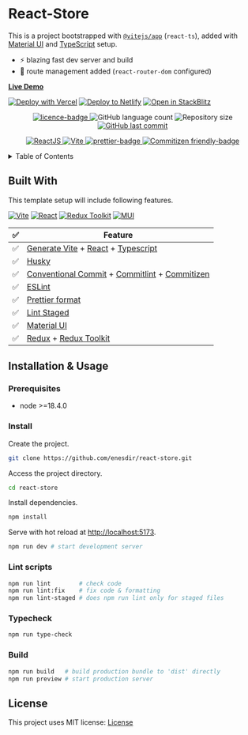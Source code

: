 # React-Store

This is a project bootstrapped with [`@vitejs/app`](https://vitejs.dev/guide/#scaffolding-your-first-vite-project) (`react-ts`), added with [Material UI][MUI-url] and [TypeScript][TS-url] setup.

- ⚡ blazing fast dev server and build
- 🔗 route management added (`react-router-dom` configured)

[**Live Demo**][Live-url]

[![Deploy with Vercel](https://vercel.com/button)](https://vercel.com/import/git?s=https://github.com/enesdir/vite-react-tailwind-starter) [![Deploy to Netlify](https://www.netlify.com/img/deploy/button.svg)](https://app.netlify.com/start/deploy?repository=https://github.com/enesdir/vite-react-tailwind-starter) [![Open in StackBlitz](https://developer.stackblitz.com/img/open_in_stackblitz.svg)](https://stackblitz.com/github/enesdir/react-store)

<p align="center">
  <a href="https://github.com/enesdir/react-store/blob/master/LICENSE.md">
    <img alt="licence-badge" src="https://img.shields.io/badge/license-MIT-brightgreen?color=blue" />
  </a>
  <img alt="GitHub language count" src="https://img.shields.io/github/languages/count/enesdir/react-store"/>
  <img alt="Repository size" src="https://img.shields.io/github/repo-size/enesdir/react-store"/>
  <a href="https://github.com/enesdir/react-store/commits/master">
    <img alt="GitHub last commit" src="https://img.shields.io/github/last-commit/enesdir/react-store?color=blue"/>
  </a>
</p>

<p align="center">
  <a target="_blank" href="https://reactjs.org/">
    <img alt="ReactJS" src="https://img.shields.io/static/v1?color=blue&label=React&message=JS&?style=plastic&logo=React">
  </a>
  <a target="_blank" href="https://vitejs.dev/">
    <img alt="Vite" src="https://img.shields.io/static/v1?color=blue&label=Vite&message=JS&?style=plastic&logo=Vite">
  </a>
  <a target="_blank" href="https://prettier.io/">
    <img alt="prettier-badge" src="https://img.shields.io/badge/code_style-prettier-ff69b4.svg?style=flat-square" />
  </a>
    <a target="_blank" href="http://commitizen.github.io/cz-cli/">
    <img alt="Commitizen friendly-badge" src="https://img.shields.io/badge/commitizen-friendly-brightgreen.svg?style=flat-square" />
  </a>
</p>

<details>
<summary>Table of Contents</summary>

- [React-Store](#react-store)
  - [Built With](#built-with)
  - [Installation \& Usage](#installation--usage)
    - [Prerequisites](#prerequisites)
    - [Install](#install)
    - [Lint scripts](#lint-scripts)
    - [Typecheck](#typecheck)
    - [Build](#build)
  - [License](#license)

</details>

## Built With

This template setup will include following features.

[![Vite][Vite]][Vite-url] [![React][React.js]][React-url] [![Redux Toolkit][RTK]][Rtk-url] [![MUI][MUI]][MUI-url]

| ✅  | Feature                                                                                                                                                                           |
| --- | --------------------------------------------------------------------------------------------------------------------------------------------------------------------------------- |
| ✅  | [Generate Vite][Vite-url] + [React][React-url] + [Typescript][TS-url]                                                                                                             |
| ✅  | [Husky](https://typicode.github.io/husky/)                                                                                                                                        |
| ✅  | [Conventional Commit](https://www.conventionalcommits.org/en/v1.0.0/) + [Commitlint](https://commitlint.js.org/#/) + [Commitizen](https://commitizen-tools.github.io/commitizen/) |
| ✅  | [ESLint](https://eslint.org/)                                                                                                                                                     |
| ✅  | [Prettier format](https://prettier.io/)                                                                                                                                           |
| ✅  | [Lint Staged](https://github.com/okonet/lint-staged#readme)                                                                                                                       |
| ✅  | [Material UI](https://mui.com/)                                                                                                                                                   |
| ✅  | [Redux](https://redux.js.org/) + [Redux Toolkit][Rtk-url]                                                                                                                         |

## Installation & Usage

### Prerequisites

- node >=18.4.0

### Install

Create the project.

```bash
git clone https://github.com/enesdir/react-store.git
```

Access the project directory.

```bash
cd react-store
```

Install dependencies.

```bash
npm install
```

Serve with hot reload at <http://localhost:5173>.

```bash
npm run dev # start development server
```

### Lint scripts

```bash
npm run lint        # check code
npm run lint:fix    # fix code & formatting
npm run lint-staged # does npm run lint only for staged files
```

### Typecheck

```bash
npm run type-check
```

### Build

```bash
npm run build   # build production bundle to 'dist' directly
npm run preview # start production server
```

## License

This project uses MIT license: [License](https://github.com/enesdir/react-store/blob/master/LICENSE.md)

<!-- MARKDOWN LINKS & IMAGES -->

[Vite]: https://img.shields.io/badge/vite-646CFF?style=for-the-badge&logo=vite&logoColor=white
[Vite-url]: https://vitejs.dev/
[React.js]: https://img.shields.io/badge/React-20232A?style=for-the-badge&logo=react&logoColor=61DAFB
[React-url]: https://reactjs.org/
[RTK]: https://img.shields.io/badge/redux-764ABC?style=for-the-badge&logo=redux&logoColor=white
[RTK-url]: https://redux-toolkit.js.org/
[MUI]: https://img.shields.io/badge/MUI-007FFF?style=for-the-badge&logo=mui&logoColor=white
[MUI-url]: https://mui.com/
[TS-url]: (https://www.typescriptlang.org/)
[Live-url]: (https://react-store.enesesen.com)

